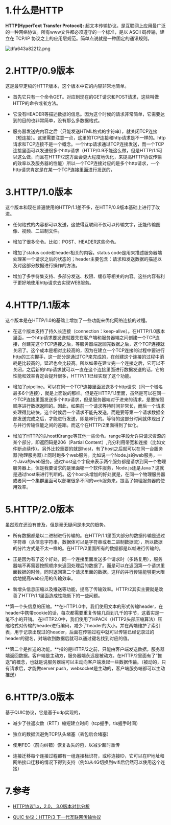 # 1.什么是HTTP

**HTTP(HyperText Transfer Protocol):** 超文本传输协议。是互联网上应用最广泛的一种网络协议。所有www文件都必须遵守的一个标准，是以 ASCII 码传输，建立在 TCP/IP 协议之上的应用层规范。简单点说就是一种固定的通讯规则。

![dfa643a82212.png](https://ik.imagekit.io/redsanjin/blog/HTTP2-graphic.png)

# 2.HTTP/0.9版本

这是最早定稿的HTTP版本，这个版本中它的内容非常地简单。

- 首先它只有一个命令GET。对应到现在的GET请求和POST请求，这些叫做HTTP的命令或者方法。

- 它没有HEADER等描述数据的信息。因为这个时候的请求非常简单，它需要达到的目的也非常简单，没有那么多数据格式。

- 服务器发送完内容之后（只能发送HTML格式的字符串），就关闭TCP连接（短连接）。这里需要注意一点，这里的TCP连接和http请求是不一样的。http请求和TCP连接不是一个概念。一个http请求通过TCP连接发送，而一个TCP连接里面可以发送很多个http请求（HTTP/0.9不能这么做，但是HTTP/1.1可以这么做，而且在HTTP/2这方面会更大程度地优化，来提高HTTP协议传输的效率以及服务器的性能）所以一个TCP连接对应的是多个http请求，一个http请求肯定是在某一个TCP连接里面进行发送的，

# 3.HTTP/1.0版本

这个版本和现在普遍使用的HTTP/1.1差不多，在HTTP/0.9版本基础上进行了改进。

- 任何格式的内容都可以发送，这使得互联网不仅可以传输文字，还能传输图像、视频、二进制文件。

- 增加了很多命令。比如：POST、HEADER这些命令。

- 增加了status code和header相关的内容。status code是用来描述服务器端处理某一个请求之后的状态的；header主要包含：请求和发送数据的描述以及对这部分数据进行操作的方法。

- 增加了多字符集支持、多部分发送、权限、缓存等相关的内容。这些内容有利于更好地使用http请求去实现WEB服务。

# 4.HTTP/1.1版本

这个版本是在HTTP/1.0的基础上增加了一些功能来优化网络连接的过程。

- 在这个版本支持了持久长连接（connection：keep-alive）。在HTTP/1.0版本里面，一个http请求要发送就要先在客户端和服务器端之间创建一个TCP连接，创建完这个TCP连接之后，等服务器端返回完数据之后，这个TCP连接就关闭了。这个成本是相对比较高的，因为在建立一个TCP连接的过程中要进行http的三次握手，这一部分是通过TCP来完成的，在创建这个连接的过程中消耗是比较高的，延迟也会比较高。所以如果在建立完一个连接之后，它可以不关闭，之后新的http请求就可以一直在这个连接里面进行数据发送的话，它的性能和效率肯定会提升很多，HTTP/1.1已经实现了这个功能。

- 增加了pipeline。可以在同一个TCP连接里面发送多个http请求（同一个域名最多6个连接），就是上面说的那样。但是在HTTP/1.1里面，虽然是可以在同一个TCP连接里面发送多个http请求，但是服务器端对于进来的请求，是要按照顺序进行数据返回的。因此，如果前一个请求等待时间非常长，而后一个请求处理得比较快。这个时候后一个请求不能先发送，而是要等第一个请求数据全部发送完成之后，才能进行发送，即是串行的。等待的这部分时间就体现出了与并行传输性能之间的差距。而这个在HTTP/2里面得到了优化。

- 增加了HTTP的头host和range等其他一些命令。range字段允许只请求资源的某个部分，即返回码是206（Partial Content）,充分利用带宽和连接（比如文件断点续传）。另外比较重要的就是host，有了host之后就可以在同一台服务器(物理服务器)上同时跑多个web服务。比如说一个Node.js的web服务，一个Java的web服务。通过host这个字段来表示两个服务都是请求到同一个物理服务器上，但是我要请求的是里面哪一个软件服务，Node.js还是Java？这就是通过host来进行判断的。这个host头增加的好处就是，在同一个物理服务器或者同一个集群里面可以部署很多不同的web服务来，提高了物理服务器的使用效率。

# 5.HTTP/2.0版本

虽然现在还没有普及，但是毫无疑问是未来的趋势。

- 所有数据都是以二进制进行传输的。在HTTP/1.1里面大部分的数据传输是通过字符串（头信息字符串，数据体可以是字符串或者二进制数据流），所以数据的分片方式是不太一样的。在HTTP/2里面所有的数据都是以帧进行传输的。

- 正是因为有了这个好处，同一个连接里面发送多个请求时（多路复用），服务器端不再需要按照顺序来返回处理后的数据了。而是可以在返回第一个请求里面数据的时候，同时返回第二个请求里面的数据。这样的并行传输能够更大限度地提高web应用的传输效率。

- 新增头信息压缩以及推送等功能，提高了传输效率。HTTP/2其实主要就是改善了HTTP/1.1里面造成性能低下的一些问题。

**第一个头信息的压缩。**在HTTP1.0中，我们使用文本的形式传输header，在header中携带cookie的话，每次都需要重复传输几百到几千的字节，这着实是一笔不小的开销。
在HTTP2.0中，我们使用了HPACK（HTTP2头部压缩算法）压缩格式对传输的header进行编码，减少了header的大小。并在两端维护了索引表，用于记录出现过的header，后面在传输过程中就可以传输已经记录过的header的键名，对端收到数据后就可以通过键名找到对应的值。

**第二个是推送的功能。**指的是HTTP/2之前，只能由客户端发送数据，服务器端返回数据。客户端是主动方，服务器端永远是被动方。在HTTP/2里面有了”推送”的概念，也就是说服务器端可以主动向客户端发起一些数据传输。（被动的，只有请求后，才能做server push，websocket是主动的，客户端服务端都可以主动推送）

# 6.HTTP/3.0版本

基于QUIC协议，它是基于udp实现的，

- 减少了往返次数（RTT）缩短建立时间（tcp握手，tls握手时间）

- 独立的数据流避免TCP队头堵塞（丢包后会堵塞）

- 使用FEC（前向纠错）恢复丢失的包，以减少超时重传

- 连接迁移每个连接过程都有一组连接标识符，或称连接ID，它可以在IP地址和网络接口迁移的情况下得到支持（例如从4G切换到wifi后仍然可以使用这个连接）

# 7.参考

- [HTTP协议1.x，2.0， 3.0版本对比分析](https://www.bilibili.com/video/BV1s34y1S7bT)

- [QUIC 协议：HTTP/3 下一代互联网传输协议](https://www.bilibili.com/video/BV1fr4y1F7BD)


